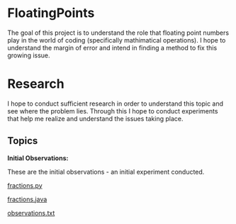 # FloatingPoints

The goal of this project is to understand the role that floating point numbers play in the world of coding (specifically mathimatical operations).
I hope to understand the margin of error and intend in finding a method to fix this growing issue.

# Research

I hope to conduct sufficient research in order to understand this topic and see where the problem lies. 
Through this I hope to conduct experiments that help me realize and understand the issues taking place.


Topics 
---
**Initial Observations:**

These are the initial observations - an initial experiment conducted.

[fractions.py](https://github.com/lab596/FloatingPoints/blob/main/initialobservations/experiment.java)

[fractions.java](https://github.com/lab596/FloatingPoints/blob/main/initialobservations/experiment.py)

[observations.txt](https://github.com/lab596/FloatingPoints/blob/main/initialobservations/observations.txt)


